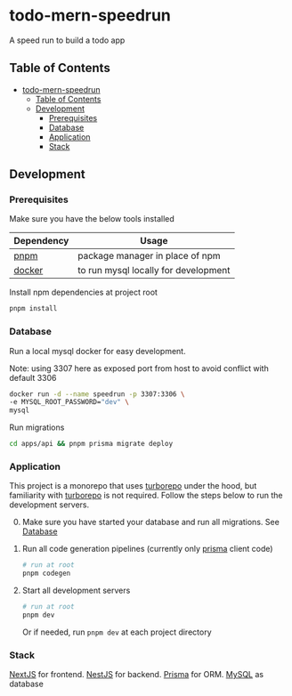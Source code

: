 # todo-mern-speedrun

A speed run to build a todo app

## Table of Contents

- [todo-mern-speedrun](#todo-mern-speedrun)
  - [Table of Contents](#table-of-contents)
  - [Development](#development)
    - [Prerequisites](#prerequisites)
    - [Database](#database)
    - [Application](#application)
    - [Stack](#stack)

## Development

### Prerequisites

Make sure you have the below tools installed

| Dependency | Usage |
| --- | --- |
| [pnpm] | package manager in place of npm |
| [docker] | to run mysql locally for development |

Install npm dependencies at project root

```bash
pnpm install
```

### Database

Run a local mysql docker for easy development.

Note: using 3307 here as exposed port from host to avoid conflict with default 3306

```bash
docker run -d --name speedrun -p 3307:3306 \
-e MYSQL_ROOT_PASSWORD="dev" \
mysql
```

Run migrations

```bash
cd apps/api && pnpm prisma migrate deploy
```


### Application

This project is a monorepo that uses [turborepo] under the hood, but familiarity with [turborepo] is not required. Follow the steps below to run the development servers.

0. Make sure you have started your database and run all migrations. See [Database](#database)

1. Run all code generation pipelines (currently only [prisma] client code)

    ```bash
    # run at root
    pnpm codegen
    ```

2. Start all development servers

    ```bash
    # run at root
    pnpm dev
    ```

    Or if needed, run `pnpm dev` at each project directory

### Stack

[NextJS][nextjs] for frontend. [NestJS][nestjs] for backend. [Prisma][prisma] for ORM. [MySQL][mysql] as database

[turborepo]: https://turborepo.org/
[pnpm]: https://pnpm.io/
[docker]: https://www.docker.com/
[prisma]: https://www.prisma.io/
[nextjs]: https://nextjs.org/
[nestjs]: https://nestjs.com/
[mysql]: https://www.mysql.com/

